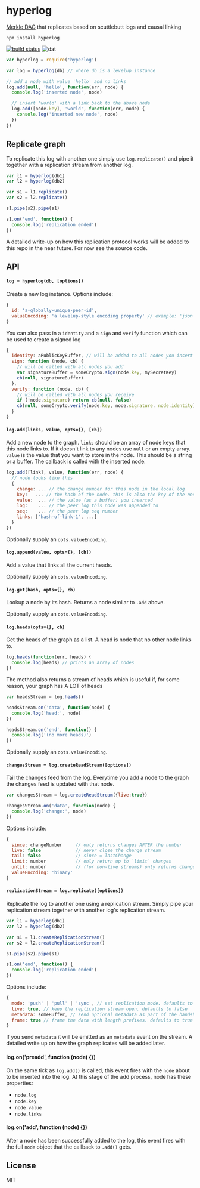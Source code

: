 # hyperlog

[Merkle DAG](https://github.com/jbenet/random-ideas/issues/20) that replicates based on scuttlebutt logs and causal linking

```
npm install hyperlog
```

[![build status](http://img.shields.io/travis/mafintosh/hyperlog.svg?style=flat)](http://travis-ci.org/mafintosh/hyperlog)
![dat](http://img.shields.io/badge/Development%20sponsored%20by-dat-green.svg?style=flat)

``` js
var hyperlog = require('hyperlog')

var log = hyperlog(db) // where db is a levelup instance

// add a node with value 'hello' and no links
log.add(null, 'hello', function(err, node) {
  console.log('inserted node', node)

  // insert 'world' with a link back to the above node
  log.add([node.key], 'world', function(err, node) {
    console.log('inserted new node', node)
  })
})
```

## Replicate graph

To replicate this log with another one simply use `log.replicate()` and pipe it together with a replication stream from another log.

``` js
var l1 = hyperlog(db1)
var l2 = hyperlog(db2)

var s1 = l1.replicate()
var s2 = l2.replicate()

s1.pipe(s2).pipe(s1)

s1.on('end', function() {
  console.log('replication ended')
})
```

A detailed write-up on how this replication protocol works will be added to this repo in the near
future. For now see the source code.

## API

#### `log = hyperlog(db, [options])`

Create a new log instance. Options include:

``` js
{
  id: 'a-globally-unique-peer-id',
  valueEncoding: 'a levelup-style encoding property' // example: 'json'
}
```

You can also pass in a `identity` and a `sign` and `verify` function
which can be used to create a signed log

``` js
{
  identity: aPublicKeyBuffer, // will be added to all nodes you insert
  sign: function (node, cb) {
    // will be called with all nodes you add
    var signatureBuffer = someCrypto.sign(node.key, mySecretKey)
    cb(null, signatureBuffer)
  },
  verify: function (node, cb) {
    // will be called with all nodes you receive
    if (!node.signature) return cb(null, false)
    cb(null, someCrypto.verify(node.key, node.signature. node.identity))
  }
}
```

#### `log.add(links, value, opts={}, [cb])`

Add a new node to the graph. `links` should be an array of node keys that this node links to.
If it doesn't link to any nodes use `null` or an empty array. `value` is the value that you want to store
in the node. This should be a string or a buffer. The callback is called with the inserted node:

``` js
log.add([link], value, function(err, node) {
  // node looks like this
  {
    change: ... // the change number for this node in the local log
    key:   ... // the hash of the node. this is also the key of the node
    value:  ... // the value (as a buffer) you inserted
    log:    ... // the peer log this node was appended to
    seq:    ... // the peer log seq number
    links: ['hash-of-link-1', ...]
  }
})
```

Optionally supply an `opts.valueEncoding`.

#### `log.append(value, opts={}, [cb])`

Add a value that links all the current heads.

Optionally supply an `opts.valueEncoding`.

#### `log.get(hash, opts={}, cb)`

Lookup a node by its hash. Returns a node similar to `.add` above.

Optionally supply an `opts.valueEncoding`.

#### `log.heads(opts={}, cb)`

Get the heads of the graph as a list. A head is node that no other node
links to.

``` js
log.heads(function(err, heads) {
  console.log(heads) // prints an array of nodes
})
```

The method also returns a stream of heads which is useful
if, for some reason, your graph has A LOT of heads

``` js
var headsStream = log.heads()

headsStream.on('data', function(node) {
  console.log('head:', node)
})

headsStream.on('end', function() {
  console.log('(no more heads)')
})
```

Optionally supply an `opts.valueEncoding`.

#### `changesStream = log.createReadStream([options])`

Tail the changes feed from the log. Everytime you add a node to the graph
the changes feed is updated with that node.

``` js
var changesStream = log.createReadStream({live:true})

changesStream.on('data', function(node) {
  console.log('change:', node)
})
```

Options include:

``` js
{
  since: changeNumber     // only returns changes AFTER the number
  live: false             // never close the change stream
  tail: false             // since = lastChange
  limit: number           // only return up to `limit` changes
  until: number           // (for non-live streams) only returns changes BEFORE the number
  valueEncoding: 'binary'
}
```

#### `replicationStream = log.replicate([options])`

Replicate the log to another one using a replication stream.
Simply pipe your replication stream together with another log's replication stream.

``` js
var l1 = hyperlog(db1)
var l2 = hyperlog(db2)

var s1 = l1.createReplicationStream()
var s2 = l2.createReplicationStream()

s1.pipe(s2).pipe(s1)

s1.on('end', function() {
  console.log('replication ended')
})
```

Options include:

``` js
{
  mode: 'push' | 'pull' | 'sync', // set replication mode. defaults to sync
  live: true, // keep the replication stream open. defaults to false
  metadata: someBuffer, // send optional metadata as part of the handshake
  frame: true // frame the data with length prefixes. defaults to true
}
```

If you send `metadata` it will be emitted as an `metadata` event on the stream.
A detailed write up on how the graph replicates will be added later.

#### log.on('preadd', function (node) {})

On the same tick as `log.add()` is called, this event fires with the `node`
about to be inserted into the log. At this stage of the add process, node has
these properties:

* `node.log`
* `node.key`
* `node.value`
* `node.links`

#### log.on('add', function (node) {})

After a node has been successfully added to the log, this event fires with the
full `node` object that the callback to `.add()` gets.

## License

MIT
